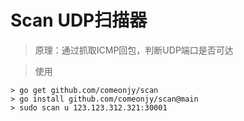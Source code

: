 # Scan UDP扫描器

> 原理：通过抓取ICMP回包，判断UDP端口是否可达

> 使用

```shell
> go get github.com/comeonjy/scan
> go install github.com/comeonjy/scan@main
> sudo scan u 123.123.312.321:30001
```